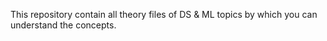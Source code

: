 This repository contain all theory files of DS & ML topics by which you can understand the concepts.
